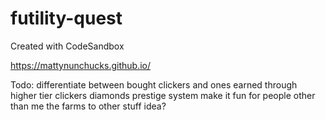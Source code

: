 # futility-quest
Created with CodeSandbox

https://mattynunchucks.github.io/


Todo:
differentiate between bought clickers and ones earned through higher tier clickers
diamonds
prestige system
make it fun for people other than me
the farms to other stuff idea?
